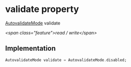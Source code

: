 


# validate property







[AutovalidateMode](https:api.flutter.dev/flutter/widgets/AutovalidateMode.html) validate
  
_\<span class="feature"\>read / write\</span\>_






## Implementation

```dart
AutovalidateMode validate = AutovalidateMode.disabled;
```








